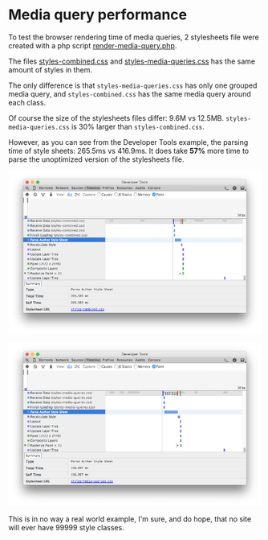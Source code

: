 # Media query performance

To test the browser rendering time of media queries, 2 stylesheets file were created with a php script [render-media-query.php](render-media-query.php).

The files [styles-combined.css](styles-combined.css) and [styles-media-queries.css](styles-media-queries.css) has the same amount of styles in them.
 
The only difference is that `styles-media-queries.css` has only one grouped media query, and `styles-combined.css` has the same media query around each class.

Of course the size of the stylesheets files differ: 9.6M vs 12.5MB. `styles-media-queries.css` is 30% larger than `styles-combined.css`.

However, as you can see from the Developer Tools example, the parsing time of style sheets: 265.5ms vs 416.9ms. It does take **57%** more time to parse the unoptimized version of the stylesheets file.

![Combined media query CSS file](benchmark-combined.png "Combined media query CSS file")

![Multiple media queries CSS file](benchmark-media-queries.png "Multiple media queries CSS file")

This is in no way a real world example, I'm sure, and do hope, that no site will ever have 99999 style classes.